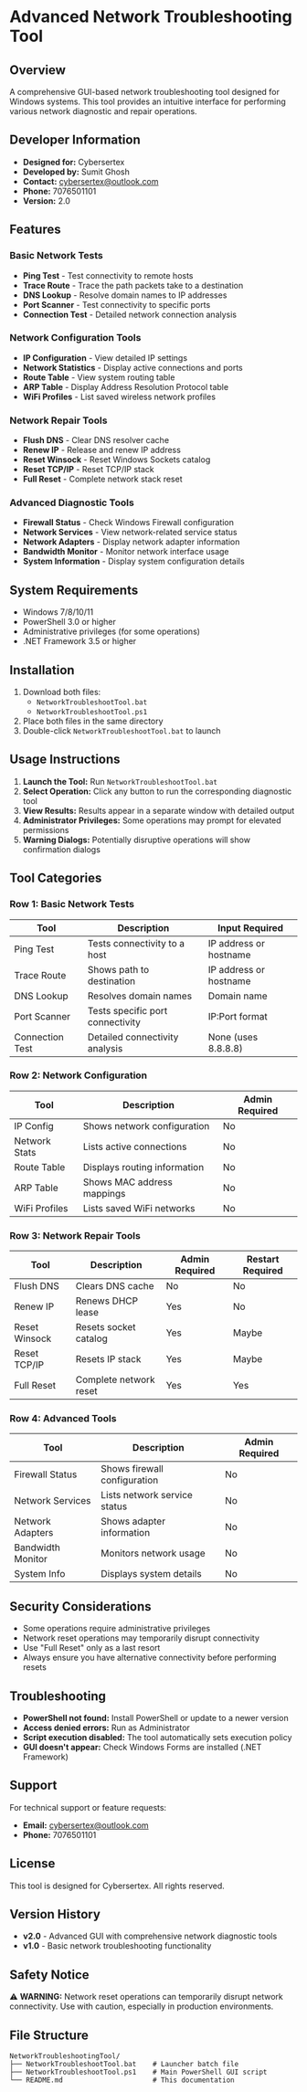 # Advanced Network Troubleshooting Tool

## Overview
A comprehensive GUI-based network troubleshooting tool designed for Windows systems. This tool provides an intuitive interface for performing various network diagnostic and repair operations.

## Developer Information
- **Designed for:** Cybersertex
- **Developed by:** Sumit Ghosh
- **Contact:** cybersertex@outlook.com
- **Phone:** 7076501101
- **Version:** 2.0

## Features

### Basic Network Tests
- **Ping Test** - Test connectivity to remote hosts
- **Trace Route** - Trace the path packets take to a destination
- **DNS Lookup** - Resolve domain names to IP addresses
- **Port Scanner** - Test connectivity to specific ports
- **Connection Test** - Detailed network connection analysis

### Network Configuration Tools
- **IP Configuration** - View detailed IP settings
- **Network Statistics** - Display active connections and ports
- **Route Table** - View system routing table
- **ARP Table** - Display Address Resolution Protocol table
- **WiFi Profiles** - List saved wireless network profiles

### Network Repair Tools
- **Flush DNS** - Clear DNS resolver cache
- **Renew IP** - Release and renew IP address
- **Reset Winsock** - Reset Windows Sockets catalog
- **Reset TCP/IP** - Reset TCP/IP stack
- **Full Reset** - Complete network stack reset

### Advanced Diagnostic Tools
- **Firewall Status** - Check Windows Firewall configuration
- **Network Services** - View network-related service status
- **Network Adapters** - Display network adapter information
- **Bandwidth Monitor** - Monitor network interface usage
- **System Information** - Display system configuration details

## System Requirements
- Windows 7/8/10/11
- PowerShell 3.0 or higher
- Administrative privileges (for some operations)
- .NET Framework 3.5 or higher

## Installation
1. Download both files:
   - `NetworkTroubleshootTool.bat`
   - `NetworkTroubleshootTool.ps1`
2. Place both files in the same directory
3. Double-click `NetworkTroubleshootTool.bat` to launch

## Usage Instructions
1. **Launch the Tool:** Run `NetworkTroubleshootTool.bat`
2. **Select Operation:** Click any button to run the corresponding diagnostic tool
3. **View Results:** Results appear in a separate window with detailed output
4. **Administrator Privileges:** Some operations may prompt for elevated permissions
5. **Warning Dialogs:** Potentially disruptive operations will show confirmation dialogs

## Tool Categories

### Row 1: Basic Network Tests
| Tool | Description | Input Required |
|------|-------------|----------------|
| Ping Test | Tests connectivity to a host | IP address or hostname |
| Trace Route | Shows path to destination | IP address or hostname |
| DNS Lookup | Resolves domain names | Domain name |
| Port Scanner | Tests specific port connectivity | IP:Port format |
| Connection Test | Detailed connectivity analysis | None (uses 8.8.8.8) |

### Row 2: Network Configuration
| Tool | Description | Admin Required |
|------|-------------|----------------|
| IP Config | Shows network configuration | No |
| Network Stats | Lists active connections | No |
| Route Table | Displays routing information | No |
| ARP Table | Shows MAC address mappings | No |
| WiFi Profiles | Lists saved WiFi networks | No |

### Row 3: Network Repair Tools
| Tool | Description | Admin Required | Restart Required |
|------|-------------|----------------|------------------|
| Flush DNS | Clears DNS cache | No | No |
| Renew IP | Renews DHCP lease | Yes | No |
| Reset Winsock | Resets socket catalog | Yes | Maybe |
| Reset TCP/IP | Resets IP stack | Yes | Maybe |
| Full Reset | Complete network reset | Yes | Yes |

### Row 4: Advanced Tools
| Tool | Description | Admin Required |
|------|-------------|----------------|
| Firewall Status | Shows firewall configuration | No |
| Network Services | Lists network service status | No |
| Network Adapters | Shows adapter information | No |
| Bandwidth Monitor | Monitors network usage | No |
| System Info | Displays system details | No |

## Security Considerations
- Some operations require administrative privileges
- Network reset operations may temporarily disrupt connectivity
- Use "Full Reset" only as a last resort
- Always ensure you have alternative connectivity before performing resets

## Troubleshooting
- **PowerShell not found:** Install PowerShell or update to a newer version
- **Access denied errors:** Run as Administrator
- **Script execution disabled:** The tool automatically sets execution policy
- **GUI doesn't appear:** Check Windows Forms are installed (.NET Framework)

## Support
For technical support or feature requests:
- **Email:** cybersertex@outlook.com
- **Phone:** 7076501101

## License
This tool is designed for Cybersertex. All rights reserved.

## Version History
- **v2.0** - Advanced GUI with comprehensive network diagnostic tools
- **v1.0** - Basic network troubleshooting functionality

## Safety Notice
⚠️ **WARNING:** Network reset operations can temporarily disrupt network connectivity. Use with caution, especially in production environments.

## File Structure
```
NetworkTroubleshootingTool/
├── NetworkTroubleshootTool.bat    # Launcher batch file
├── NetworkTroubleshootTool.ps1    # Main PowerShell GUI script
└── README.md                      # This documentation
```
